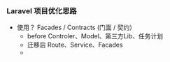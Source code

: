 
### Laravel 项目优化思路 ###

- 使用？ Facades / Contracts (门面 / 契约）
	- before   Controler、Model、第三方Lib、任务计划
	- 迁移后    Route、Service、Facades    
	- 